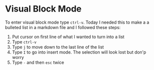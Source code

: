 # Visual Block Mode

To enter visual block mode type `ctrl-v`.  Today I needed this to make a a bulleted list in a markdown file and I followed these steps:

1) Put cursor on first line of what I wanted to turn into a list
2) Type `ctrl-v`
3) Type `j` to move down to the last line of the list
4) Type `I` to go into insert mode.  The selection will look lost but don'p worry
4) Type `-` and then `esc` twice

